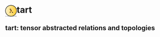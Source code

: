 # <img src="docs/tart.svg" alt="tart logo" height="40" align="left"> tart

## tart: tensor abstracted relations and topologies